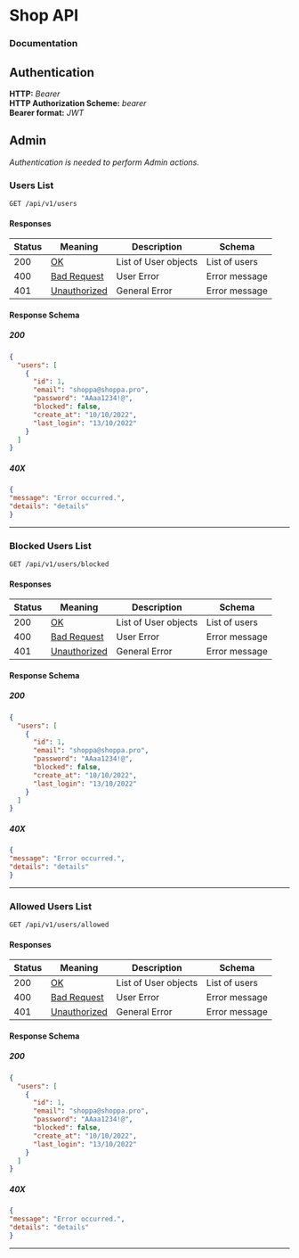 # Shop API
### Documentation

## Authentication
**HTTP:** *Bearer*\
**HTTP Authorization Scheme:** *bearer*\
**Bearer format:** *JWT*

## Admin
*Authentication is needed to perform Admin actions.*

### Users List
`GET /api/v1/users`

#### Responses

|Status|Meaning|Description| Schema        |
|---|---|---|---------------|
|200|[OK](https://tools.ietf.org/html/rfc7231#section-6.3.1)|List of User objects| List of users |
|400|[Bad Request](https://tools.ietf.org/html/rfc7231#section-6.5.1)|User Error| Error message |
|401|[Unauthorized](https://tools.ietf.org/html/rfc7235#section-3.1)|General Error| Error message |


#### Response Schema

##### 200 
```json
{
  "users": [
    {
      "id": 1,
      "email": "shoppa@shoppa.pro",
      "password": "AAaa1234!@",
      "blocked": false,
      "create_at": "10/10/2022",
      "last_login": "13/10/2022"
    }
  ]
}
```
##### 40X
```json
{
"message": "Error occurred.",
"details": "details"
}
```
-------------------------------------
### Blocked Users List
`GET /api/v1/users/blocked`

#### Responses

|Status|Meaning|Description|Schema|
|---|---|---|---|
|200|[OK](https://tools.ietf.org/html/rfc7231#section-6.3.1)|List of User objects| List of users |
|400|[Bad Request](https://tools.ietf.org/html/rfc7231#section-6.5.1)|User Error| Error message |
|401|[Unauthorized](https://tools.ietf.org/html/rfc7235#section-3.1)|General Error| Error message |

#### Response Schema

##### 200 
```json
{
  "users": [
    {
      "id": 1,
      "email": "shoppa@shoppa.pro",
      "password": "AAaa1234!@",
      "blocked": false,
      "create_at": "10/10/2022",
      "last_login": "13/10/2022"
    }
  ]
}
```

##### 40X
```json
{
"message": "Error occurred.",
"details": "details"
}
```
----------------


### Allowed Users List

`GET /api/v1/users/allowed`

#### Responses

|Status|Meaning|Description|Schema|
|---|---|---|---|
|200|[OK](https://tools.ietf.org/html/rfc7231#section-6.3.1)|List of User objects| List of users |
|400|[Bad Request](https://tools.ietf.org/html/rfc7231#section-6.5.1)|User Error| Error message |
|401|[Unauthorized](https://tools.ietf.org/html/rfc7235#section-3.1)|General Error| Error message |

#### Response Schema

##### 200 
```json
{
  "users": [
    {
      "id": 1,
      "email": "shoppa@shoppa.pro",
      "password": "AAaa1234!@",
      "blocked": false,
      "create_at": "10/10/2022",
      "last_login": "13/10/2022"
    }
  ]
}
```

##### 40X
```json
{
"message": "Error occurred.",
"details": "details"
}
```
----------------
